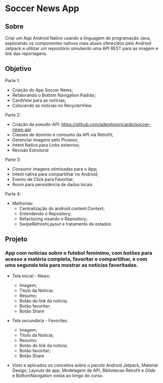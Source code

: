 # Soccer News App

## Sobre
Criar um App Android Nativo usando a linguagem de programação Java, explorando os componentes nativos mais atuais oferecidos pelo Android Jetpack e utilizar um repositório simulando uma API REST para as imagem e link das reportagens.

## Objetivo
Parte 1:
- Criação do App Soccer News;
- Refatorando o Bottom Navigation Padrão;
- CardView para as notícias;
- Colocando as noticias no RecyclerView

Parte 2:
- Criação da pseudo-API: https://github.com/adenilsonricardo/soccer-news-api
- Classes de domínio e consumo da API via Retrofit;
- Gerenciar imagens pelo Picasso;
- Intent Nativa para Links externos;
- Revisão Estrutural

Parte 3:
- Consumir imagens otimizadas para o App;
- Intent nativa para compartilhar no Android;
- Evento de Click para Favoritar;
- Room para persistência de dados locais

Parte 4:
- Melhorias:
   - Centralização do android.content.Context;
   - Entendendo o Repository;
   - Refactoring visando o Repository;
   - SwipeRefreshLayout e tratamento de estados

## Projeto

### App com notícias sobre o futebol feminimo, com botões para acesso a matéria completa, favoritar e compartilhar, e com uma segunda tela para mostrar as noticias favoritadas.
- Tela inicial - News:
  - Imagem;
  - Titulo da Noticia;
  - Resumo;
  - Botão do link da noticia;
  - Botão favoritar;
  - Botão Share
  
- Tela secundária - Favorites:
  - Imagem;
  - Titulo da Noticia;
  - Resumo;
  - Botão do link da noticia;
  - Botão favoritar;
  - Botão Share
  
- Visto e aplicados os conceitos sobre o pacote Android Jetpack, Material Design, Layouts de app, Modelagem de API, Bibliotecas Retrofit e Glide e BottomNavigation vistas ao longo do curso.
